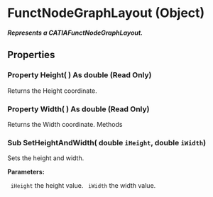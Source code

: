 # FunctNodeGraphLayout (Object)

**_Represents a CATIAFunctNodeGraphLayout._**

## Properties

### Property **Height**( ) As double (Read Only)

Returns the Height coordinate.  
### Property **Width**( ) As double (Read Only)

Returns the Width coordinate.  Methods

### Sub **SetHeightAndWidth**( double  `iHeight`,  double  `iWidth`)

Sets the height and width.

**Parameters:**

` iHeight`      the height value.
` iWidth`      the width value.